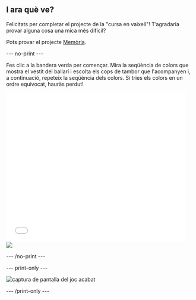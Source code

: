 ## I ara què ve?

Felicitats per completar el projecte de la "cursa en vaixell"! T’agradaria provar alguna cosa una mica més difícil?

Pots provar el projecte [Memòria](https://projects.raspberrypi.org/en/projects/memory?utm_source=pathway&utm_medium=whatnext&utm_campaign=projects).

\--- no-print \---

Fes clic a la bandera verda per començar. Mira la seqüència de colors que mostra el vestit del ballarí i escolta els cops de tambor que l'acompanyen i, a continuació, repeteix la seqüència dels colors. Si tries els colors en un ordre equivocat, hauràs perdut!

<div class="scratch-preview">
  <iframe allowtransparency="true" width="485" height="402" src="//scratch.mit.edu/projects/embed/284452634/?autostart=false" frameborder="0" allowfullscreen scrolling="no"></iframe> <img src="images/memory-screenshot.png" />
</div>

\--- /no-print \---

\--- print-only \---

![captura de pantalla del joc acabat](images/memory-screenshot.png)

\--- /print-only \---